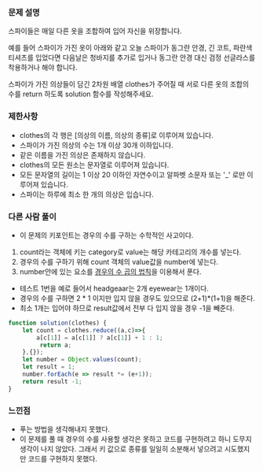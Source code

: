 ### **문제 설명**

스파이들은 매일 다른 옷을 조합하여 입어 자신을 위장합니다.

예를 들어 스파이가 가진 옷이 아래와 같고 오늘 스파이가 동그란 안경, 긴 코트, 파란색 티셔츠를 입었다면 다음날은 청바지를 추가로 입거나 동그란 안경 대신 검정 선글라스를 착용하거나 해야 합니다.

스파이가 가진 의상들이 담긴 2차원 배열 clothes가 주어질 때 서로 다른 옷의 조합의 수를 return 하도록 solution 함수를 작성해주세요.

### 제한사항

- clothes의 각 행은 [의상의 이름, 의상의 종류]로 이루어져 있습니다.
- 스파이가 가진 의상의 수는 1개 이상 30개 이하입니다.
- 같은 이름을 가진 의상은 존재하지 않습니다.
- clothes의 모든 원소는 문자열로 이루어져 있습니다.
- 모든 문자열의 길이는 1 이상 20 이하인 자연수이고 알파벳 소문자 또는 '_' 로만 이루어져 있습니다.
- 스파이는 하루에 최소 한 개의 의상은 입습니다.

### 다른 사람 풀이
- 이 문제의 키포인트는 경우의 수를 구하는 수학적인 사고이다.
1. count라는 객체에 키는 category로 value는 해당 카테고리의 개수를 넣는다.
2. 경우의 수를 구하기 위해 count 객체의 value값을 number에 넣는다.
3. number안에 있는 요소를 <a href="https://mathbang.net/543">경우의 수 곱의 법칙</a>을 이용해서 푼다.
- 테스트 1번을 예로 들어서 headgeaar는 2개 eyewear는 1개이다.
- 경우의 수를 구하면 2 * 1 이지만 입지 않을 경우도 있으므로 (2+1)*(1+1)을 해준다. 
- 최소 1개는 입어야 하므로 result값에서 전부 다 입지 않을 경우 -1을 빼준다.
```jsx
function solution(clothes) {
    let count = clothes.reduce((a,c)=>{
        a[c[1]] = a[c[1]] ? a[c[1]] + 1 : 1;
         return a;
    },{});
    let number = Object.values(count);
    let result = 1;
    number.forEach(e => result *= (e+1));   
    return result -1;
}
```

### 느낀점
- 푸는 방법을 생각해내지 못했다.
- 이 문제를 풀 때 경우의 수를 사용할 생각은 못하고 코드를 구현하려고 하니 도무지 생각이 나지 않았다. 그래서 키 값으로 종류를 일일히 소분해서 넣으려고 시도했지만 코드를 구현하지 못했다.
